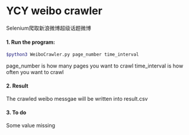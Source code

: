 YCY weibo crawler 
===

Selenium爬取新浪微博超级话题微博

#### 1. Run the program:
```bash
$python3 WeiboCrawler.py page_number time_interval
```
page_number is how many pages you want to crawl
time_interval is how often you want to crawl

#### 2. Result
The crawled weibo messgae will be written into result.csv
 
#### 3. To do
Some value missing